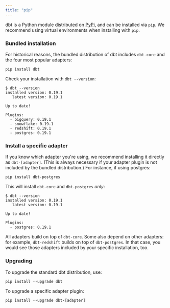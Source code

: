 ```yaml
---
title: "pip"
---
```


dbt is a Python module distributed on [PyPi](https://pypi.org/project/dbt/), and can be installed via `pip`. We recommend using virtual environments when installing with `pip`.

<FAQ src="install-pip-os-prereqs" />
<FAQ src="install-python-compatibility" />
<FAQ src="install-pip-best-practices" />

### Bundled installation

For historical reasons, the bundled distribution of dbt includes `dbt-core` and the four most popular adapters:

```shell
pip install dbt
```

Check your installation with `dbt --version`:
```
$ dbt --version
installed version: 0.19.1
   latest version: 0.19.1

Up to date!

Plugins:
  - bigquery: 0.19.1
  - snowflake: 0.19.1
  - redshift: 0.19.1
  - postgres: 0.19.1
```

### Install a specific adapter

If you know which adapter you're using, we recommend installing it directly as `dbt-[adapter]`. (This is always necessary if your adapter plugin is not included by the bundled distribution.) For instance, if using postgres:

```shell
pip install dbt-postgres
```
This will install `dbt-core` and `dbt-postgres` _only_:
```
$ dbt --version
installed version: 0.19.1
   latest version: 0.19.1

Up to date!

Plugins:
  - postgres: 0.19.1
```

All adapters build on top of `dbt-core`. Some also depend on other adapters: for example, `dbt-redshift` builds on top of `dbt-postgres`. In that case, you would see those adapters included by your specific installation, too.

### Upgrading
To upgrade the standard dbt distribution, use:
```shell
pip install --upgrade dbt
```
To upgrade a specific adapter plugin:
```shell
pip install --upgrade dbt-[adapter]
```
